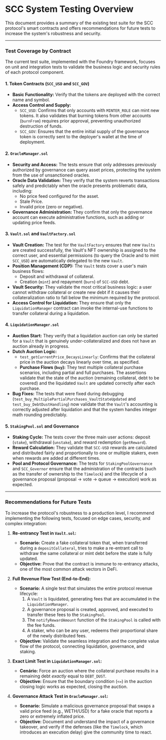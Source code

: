 # SCC System Testing Overview

This document provides a summary of the existing test suite for the SCC protocol's smart contracts and offers recommendations for future tests to increase the system's robustness and security.

---

### **Test Coverage by Contract**

The current test suite, implemented with the Foundry framework, focuses on unit and integration tests to validate the business logic and security rules of each protocol component.

#### **1. Token Contracts (`SCC_USD` and `SCC_GOV`)**
*   **Basic Functionality:** Verify that the tokens are deployed with the correct name and symbol.
*   **Access Control and Supply:**
    *   `SCC_USD`: Confirms that only accounts with `MINTER_ROLE` can mint new tokens. It also validates that burning tokens from other accounts (`burnFrom`) requires prior approval, preventing unauthorized destruction of funds.
    *   `SCC_GOV`: Ensures that the entire initial supply of the governance token is correctly sent to the deployer's wallet at the time of deployment.

#### **2. `OracleManager.sol`**
*   **Security and Access:** The tests ensure that only addresses previously authorized by governance can query asset prices, protecting the system from the use of unsanctioned oracles.
*   **Oracle Data Validation:** They verify that the system reverts transactions safely and predictably when the oracle presents problematic data, including:
    *   No price feed configured for the asset.
    *   Stale Price.
    *   Invalid price (zero or negative).
*   **Governance Administration:** They confirm that only the governance account can execute administrative functions, such as adding or updating price feeds.

#### **3. `Vault.sol` and `VaultFactory.sol`**
*   **Vault Creation:** The test for the `VaultFactory` ensures that new `Vaults` are created successfully, the Vault's NFT ownership is assigned to the correct user, and essential permissions (to query the Oracle and to mint `SCC_USD`) are automatically delegated to the new `Vault`.
*   **Position Management (CDP):** The `Vault` tests cover a user's main business flows:
    *   Deposit and withdrawal of collateral.
    *   Creation (`mint`) and repayment (`burn`) of `SCC-USD` debt.
*   **Vault Security:** They validate the most critical business logic: a user cannot withdraw collateral or create new debt if it causes their collateralization ratio to fall below the minimum required by the protocol.
*   **Access Control for Liquidation:** They ensure that only the `LiquidationManager` contract can invoke the internal-use functions to transfer collateral during a liquidation.

#### **4. `LiquidationManager.sol`**
*   **Auction Start:** They verify that a liquidation auction can only be started for a `Vault` that is genuinely under-collateralized and does not have an auction already in progress.
*   **Dutch Auction Logic:**
    *   `test_getCurrentPrice_DecaysLinearly`: Confirms that the collateral price in the auction decays linearly over time, as specified.
    *   **Purchase Flows (`buy`):** They test multiple collateral purchase scenarios, including partial and full purchases. The assertions validate that the state of the auction (remaining collateral, debt to be covered) and the liquidated `Vault` are updated correctly after each purchase.
*   **Bug Fixes:** The tests that were fixed during debugging (`test_buy_MultiplePartialPurchases_VaultStateUpdated` and `test_buy_DebtDustHandling`) now validate that the `Vault`'s accounting is correctly adjusted after liquidation and that the system handles integer math rounding predictably.

#### **5. `StakingPool.sol` and Governance**
*   **Staking Cycle:** The tests cover the three main user actions: deposit (`stake`), withdrawal (`unstake`), and reward redemption (`getReward`).
*   **Reward Calculation:** They validate that `SCC-USD` rewards are calculated and distributed fairly and proportionally to one or multiple stakers, even when rewards are added at different times.
*   **Pool and Protocol Governance:** The tests for `StakingPoolGovernance` and `SCC_Governor` ensure that the administration of the contracts (such as the transfer of ownership to the `Timelock`) and the lifecycle of a governance proposal (proposal -> vote -> queue -> execution) work as expected.

---

### **Recommendations for Future Tests**

To increase the protocol's robustness to a production level, I recommend implementing the following tests, focused on edge cases, security, and complex integration:

1.  **Re-entrancy Test in `Vault.sol`:**
    *   **Scenario:** Create a fake collateral token that, when transferred during a `depositCollateral`, tries to make a re-entrant call to withdraw the same collateral or mint debt before the state is fully updated.
    *   **Objective:** Prove that the contract is immune to re-entrancy attacks, one of the most common attack vectors in DeFi.

2.  **Full Revenue Flow Test (End-to-End):**
    *   **Scenario:** A single test that simulates the entire protocol revenue lifecycle:
        1.  A `Vault` is liquidated, generating fees that are accumulated in the `LiquidationManager`.
        2.  A governance proposal is created, approved, and executed to transfer these fees to the `StakingPool`.
        3.  The `notifyRewardAmount` function of the `StakingPool` is called with the fee funds.
        4.  A staker, who can be any user, redeems their proportional share of the newly distributed fees.
    *   **Objective:** Validate the seamless integration and the complete value flow of the protocol, connecting liquidation, governance, and staking.

3.  **Exact Limit Test in `LiquidationManager.sol`:**
    *   **Cenário:** Force an auction where the collateral purchase results in a remaining debt *exactly* equal to `DEBT_DUST`.
    *   **Objective:** Ensure that the boundary condition (`<=`) in the auction closing logic works as expected, closing the auction.

4.  **Governance Attack Test in `OracleManager.sol`:**
    *   **Scenario:** Simulate a malicious governance proposal that swaps a valid price feed (e.g., WETH/USD) for a fake oracle that reports a zero or extremely inflated price.
    *   **Objective:** Document and understand the impact of a governance takeover, and verify if the defenses (like the `Timelock`, which introduces an execution delay) give the community time to react.